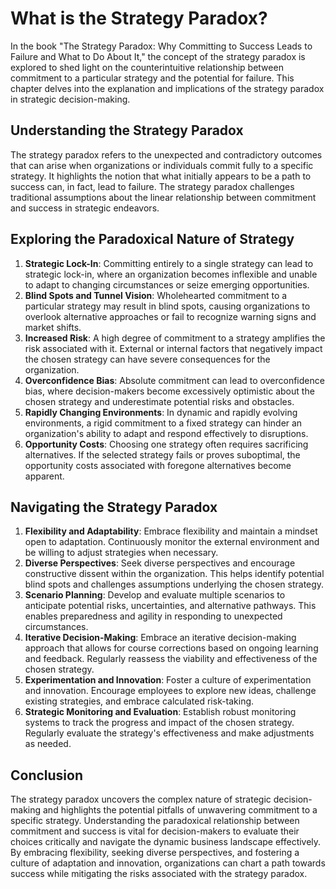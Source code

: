 What is the Strategy Paradox?
======================================

In the book "The Strategy Paradox: Why Committing to Success Leads to Failure and What to Do About It," the concept of the strategy paradox is explored to shed light on the counterintuitive relationship between commitment to a particular strategy and the potential for failure. This chapter delves into the explanation and implications of the strategy paradox in strategic decision-making.

Understanding the Strategy Paradox
----------------------------------

The strategy paradox refers to the unexpected and contradictory outcomes that can arise when organizations or individuals commit fully to a specific strategy. It highlights the notion that what initially appears to be a path to success can, in fact, lead to failure. The strategy paradox challenges traditional assumptions about the linear relationship between commitment and success in strategic endeavors.

Exploring the Paradoxical Nature of Strategy
--------------------------------------------

1. **Strategic Lock-In**: Committing entirely to a single strategy can lead to strategic lock-in, where an organization becomes inflexible and unable to adapt to changing circumstances or seize emerging opportunities.
2. **Blind Spots and Tunnel Vision**: Wholehearted commitment to a particular strategy may result in blind spots, causing organizations to overlook alternative approaches or fail to recognize warning signs and market shifts.
3. **Increased Risk**: A high degree of commitment to a strategy amplifies the risk associated with it. External or internal factors that negatively impact the chosen strategy can have severe consequences for the organization.
4. **Overconfidence Bias**: Absolute commitment can lead to overconfidence bias, where decision-makers become excessively optimistic about the chosen strategy and underestimate potential risks and obstacles.
5. **Rapidly Changing Environments**: In dynamic and rapidly evolving environments, a rigid commitment to a fixed strategy can hinder an organization's ability to adapt and respond effectively to disruptions.
6. **Opportunity Costs**: Choosing one strategy often requires sacrificing alternatives. If the selected strategy fails or proves suboptimal, the opportunity costs associated with foregone alternatives become apparent.

Navigating the Strategy Paradox
-------------------------------

1. **Flexibility and Adaptability**: Embrace flexibility and maintain a mindset open to adaptation. Continuously monitor the external environment and be willing to adjust strategies when necessary.
2. **Diverse Perspectives**: Seek diverse perspectives and encourage constructive dissent within the organization. This helps identify potential blind spots and challenges assumptions underlying the chosen strategy.
3. **Scenario Planning**: Develop and evaluate multiple scenarios to anticipate potential risks, uncertainties, and alternative pathways. This enables preparedness and agility in responding to unexpected circumstances.
4. **Iterative Decision-Making**: Embrace an iterative decision-making approach that allows for course corrections based on ongoing learning and feedback. Regularly reassess the viability and effectiveness of the chosen strategy.
5. **Experimentation and Innovation**: Foster a culture of experimentation and innovation. Encourage employees to explore new ideas, challenge existing strategies, and embrace calculated risk-taking.
6. **Strategic Monitoring and Evaluation**: Establish robust monitoring systems to track the progress and impact of the chosen strategy. Regularly evaluate the strategy's effectiveness and make adjustments as needed.

Conclusion
----------

The strategy paradox uncovers the complex nature of strategic decision-making and highlights the potential pitfalls of unwavering commitment to a specific strategy. Understanding the paradoxical relationship between commitment and success is vital for decision-makers to evaluate their choices critically and navigate the dynamic business landscape effectively. By embracing flexibility, seeking diverse perspectives, and fostering a culture of adaptation and innovation, organizations can chart a path towards success while mitigating the risks associated with the strategy paradox.


